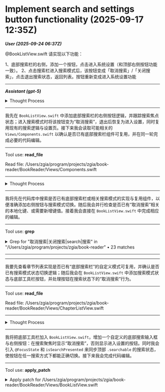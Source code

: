 <!-- Generated by SpecStory -->

<!-- cursor Session 594e5877-d8db-4b54-a8d8-f0c7ec1ee218 (2025-09-17 12:35Z) -->

# Implement search and settings button functionality (2025-09-17 12:35Z)

_**User (2025-09-24 06:37Z)**_

@BookListView.swift 请实现以下功能：

1、底部搜索栏的右侧，添加一个按钮，点击进入系统设置（和顶部右侧按钮功能一致）。
2、点击搜索栏进入搜索模式后，该按钮变成「取消搜索」/「关闭搜索」，点击退出搜索状态，返回列表。按钮重新变成进入系统设置功能

---

_**Assistant (gpt-5)**_

<think><details><summary>Thought Process</summary>**Investigating search bar implementation**

The user asked specifically for a bottom search bar with a right side button, but I don't see that bar. This could mean it's already implied to be present. I should check if there's a `BottomSearchBar` component in `Views/Components.swift`. It’s important to make sure I correctly address the user's request without any assumptions. Let's dig deeper into the code and confirm whether the component exists!</details></think>

---

我先在 `BookListView.swift` 中添加底部搜索栏的右侧按钮逻辑，并跟踪搜索焦点状态；进入搜索模式时将该按钮变为“取消搜索”，退出后恢复为进入设置，同时复用现有的搜索逻辑与设置页。接下来我会读取可能相关的 `Views/Components.swift` 以确认是否已有底部搜索栏组件可复用，并在同一轮完成必要的代码编辑。

---

Tool use: **read_file**

Read file: /Users/zgia/program/projects/zgia/book-reader/BookReader/Views/Components.swift

---

<think><details><summary>Thought Process</summary>**Implementing search functionality**

I need to work on BookListView.swift by adding a right-side button for a bottom search bar. Right now, the code uses .searchable(text: $searchText), which is intended for the top of the NavigationStack. It seems like they want a bottom bar instead. I’m wondering if they mean a new component or if there’s something already in the app that I can reference. I’ll search the components or views for any mention of "bottom search bar" using grep.</details></think>

---

我将先在代码库中搜索是否已有底部搜索栏或相关搜索模式的实现与复用组件，以便准确添加右侧按钮与搜索模式切换。随后我会并行检查是否已有“取消搜索”相关的本地化键、或需要新增键值。接着我会直接在 `BookListView.swift` 中完成相应的编辑。

---

Tool use: **grep**

<details>
<summary>Grep for "取消搜索|关闭搜索|search|搜索" in "/Users/zgia/program/projects/zgia/book-reader" • 23 matches</summary>

Output mode: content


| File | Content | Line |
|------|------|------|
| `./BookReader/Views/ChapterListView.swift` | `@State private var searchText = ""` | L10 |
| `./BookReader/Views/ChapterListView.swift` | `if searchText.isEmpty \{` | L17 |
| `./BookReader/Views/ChapterListView.swift` | `.searchable(text: $searchText)` | L127 |
| `./BookReader/Views/ChapterListView.swift` | `if searchText.isEmpty \{ return chapters \}` | L144 |
| `./BookReader/Views/ChapterListView.swift` | `return chapters.filter \{ $0.title.contains(searchText) \}` | L145 |
| `./BookReader/Views/ChapterListView.swift` | `// 仅在非搜索模式下自动滚动，避免影响搜索结果列表` | L171 |
| `./BookReader/Views/ChapterListView.swift` | `guard searchText.isEmpty else \{ return \}` | L172 |
| `./BookReader/Views/BookListView.swift` | `@State private var searchText = ""` | L9 |
| `./BookReader/Views/BookListView.swift` | `@State private var searchDebounceTask: Task<Void, Never>? = nil` | L10 |
| `./BookReader/Views/BookListView.swift` | `.searchable(text: $searchText)` | L103 |
| `./BookReader/Views/BookListView.swift` | `.onChange(of: searchText) \{ oldValue, newValue in` | L104 |
| `./BookReader/Views/BookListView.swift` | `searchDebounceTask?.cancel()` | L106 |
| `./BookReader/Views/BookListView.swift` | `searchDebounceTask = Task \{ @MainActor in` | L107 |
| `./BookReader/Views/BookListView.swift` | `loadBooks(search: newValue)` | L109 |
| `./BookReader/Views/BookListView.swift` | `loadBooks(search: searchText)` | L121 |
| `./BookReader/Views/BookListView.swift` | `loadBooks(search: searchText)` | L159 |
| `./BookReader/Views/BookListView.swift` | `loadBooks(search: searchText)` | L183 |
| `./BookReader/Views/BookListView.swift` | `private func loadBooks(search: String? = nil) \{` | L204 |
| `./BookReader/Views/BookListView.swift` | `search: search?.isEmpty == true ? nil : search,` | L206 |
| `./BookReader/Data/Repositories.swift` | `func fetchBooks(search: String?, progressStore: ProgressStore) -> [BookRow]` | L47 |
| `./BookReader/Data/Repositories.swift` | `if let q = search, !q.isEmpty \{` | L60 |
| `./BookReader/Data/Repositories.swift` | `func fetchChapters(bookId: Int, search: String?) -> [Chapter] \{` | L101 |
| `./BookReader/Data/Repositories.swift` | `if let q = search, !q.isEmpty \{` | L106 |


</details>

---



---

我要先查看章节列表实现是否已有“底部搜索栏”的自定义模式可复用，并确认是否已有搜索模式状态切换逻辑；随后我会在 `BookListView.swift` 中添加搜索模式状态与底部工具栏按钮，并处理按钮在搜索状态下的“取消搜索”行为。

---

Tool use: **read_file**

Read file: /Users/zgia/program/projects/zgia/book-reader/BookReader/Views/ChapterListView.swift

---

<think><details><summary>Thought Process</summary>**Implementing search functionality**

I'm focusing on updating the BookListView.swift by adding a button on the right side of the bottom search bar that opens system settings, similar to the gear button at the top. When the user taps the search bar, that button should change to "取消搜索"/"关闭搜索." This would exit the search mode and return to the list, reverting the button afterward. It looks like we have a NavigationStack with a List and a top toolbar, indicating that a bottom search bar may need to be added to the code.
**Assessing search bar requirements**

The requirement mentions adding a button on the right side of the bottom search bar, but I don't see a bottom search field in BookListView. This suggests they might be planning to add a toolbar with a search field at the bottom. The current code uses .searchable for a search bar integrated into the navigation title area. It's also possible they want a bottom accessory view, but since they specifically mention a "bottom search bar," that could mean it's used in other views. It’s intriguing to explore options with .searchable and its related features!
**Exploring iOS search features**

In iOS 17, the search functionality offers several useful options, like .searchFocused, which helps control search field focus. The SwiftUI .searchable provides parameters for text and placement and has an environment variable called .isSearching, indicating whether the search field is active. This may also include features like .searchPresentationToolbar for the presentation style and search bouncing. I'm considering using an @State variable to track when search is active so that I can update the button label accordingly. It’s important to clarify how everything interacts!
**Analyzing search implementation**

In iOS 16, the existing .searchable feature might not provide the environment variable .isSearching. I could use .onChange(of: searchText) to detect when the editing begins, but that wouldn’t capture taps on the search bar without typing. The requirement emphasizes a need for a bottom search UI—suggesting I can create a custom TextField with a button. The challenge is to ensure that the button updates based on whether the search is active. In iOS 17, there's a .searchBar variant which could help with this!
**Implementing bottom search bar**

In iOS 17, there's an updated .searchable feature with an 'isPresented' parameter that helps manage the search UI. I’m thinking of implementing a bottom toolbar with a TextField and a button to satisfy the requirement for a bottom search bar. The button will change based on whether search is active. Additionally, I’ll ensure that tapping the TextField sets the search mode and shows a cancellation option, along with localized strings for the button labels. I’ll work on this to ensure it meets the project's needs effectively!
**Implementing search functionality**

The requirement is to change the cancel button text to "取消搜索," while showing an icon for settings. I’m considering whether to remove .searchable to avoid redundancy since the bottom search field should trigger search mode. Keeping both search bars could cause confusion, but the user specifically asked for bottom search features. To address this, I’ll add a bottom toolbar with a TextField and a button that responds to focus changes — all while using localization for button text. I'll integrate this into the code systematically!</details></think>

---

我将把底部工具栏加入 `BookListView.swift`，增加一个自定义的底部搜索输入框与右侧按钮：在搜索聚焦时显示“取消搜索”，否则显示进入设置的按钮。同时我会引入 `@FocusState` 和 `isSearchPresented` 来同步顶部 `.searchable` 的搜索状态，使按钮在任一搜索方式下都能正确切换。接下来我会完成代码编辑。

---

Tool use: **apply_patch**

<details>
        <summary>Apply patch for /Users/zgia/program/projects/zgia/book-reader/BookReader/Views/BookListView.swift</summary>
      

```diff
*** Begin Patch
*** Update File: /Users/zgia/program/projects/zgia/book-reader/BookReader/Views/BookListView.swift
@@
 struct BookListView: View {
     @EnvironmentObject private var db: DatabaseManager
     @EnvironmentObject var progressStore: ProgressStore
     @EnvironmentObject private var appAppearance: AppAppearanceSettings
     @State private var books: [BookRow] = []
     @State private var searchText = ""
     @State private var searchDebounceTask: Task<Void, Never>? = nil
     @State private var renamingBook: BookRow? = nil
     @State private var newTitleText: String = ""
     @State private var deletingBook: BookRow? = nil
     @State private var showDeleteConfirm: Bool = false
+    @FocusState private var isBottomSearchFocused: Bool
+    @State private var isSearchPresented: Bool = false
@@
-                    .searchable(text: $searchText)
+                    .searchable(text: $searchText, isPresented: $isSearchPresented)
                     .onChange(of: searchText) { oldValue, newValue in
                         // 防抖：避免输入法组合期间频繁刷新
                         searchDebounceTask?.cancel()
                         searchDebounceTask = Task { @MainActor in
                             try? await Task.sleep(nanoseconds: 300_000_000)  // 0.3s
                             loadBooks(search: newValue)
                         }
                     }
                     .navigationTitle(String(localized: "book"))
                     .toolbar {
                         ToolbarItem(placement: .navigationBarTrailing) {
                             NavigationLink(destination: AppSettingsView()) {
                                 Image(systemName: "gear")
                             }
                         }
+                        ToolbarItemGroup(placement: .bottomBar) {
+                            HStack(spacing: 8) {
+                                HStack(spacing: 6) {
+                                    Image(systemName: "magnifyingglass")
+                                        .foregroundColor(.secondary)
+                                    TextField(String(localized: "search.placeholder"), text: $searchText)
+                                        .textInputAutocapitalization(.never)
+                                        .autocorrectionDisabled()
+                                        .focused($isBottomSearchFocused)
+                                }
+                                .padding(.vertical, 8)
+                                .padding(.horizontal, 10)
+                                .background(Color(.secondarySystemBackground))
+                                .clipShape(RoundedRectangle(cornerRadius: 10))
+
+                                Spacer(minLength: 8)
+
+                                if isBottomSearchFocused || isSearchPresented || !searchText.isEmpty {
+                                    Button(String(localized: "search.cancel")) {
+                                        isBottomSearchFocused = false
+                                        isSearchPresented = false
+                                        if !searchText.isEmpty {
+                                            searchText = ""
+                                            loadBooks(search: nil)
+                                        }
+                                    }
+                                } else {
+                                    NavigationLink(destination: AppSettingsView()) {
+                                        HStack(spacing: 6) {
+                                            Image(systemName: "gear")
+                                            Text(String(localized: "settings.title"))
+                                        }
+                                    }
+                                }
+                            }
+                        }
                     }
                     .onAppear {
                         loadBooks(search: searchText)
                         // 监听取消模态视图的通知
                         NotificationCenter.default.addObserver(
                             forName: .dismissAllModals,
*** End Patch
```

---

Tool use: **read_lints**

<details>
          <summary>Read lints for 1 file</summary>
      
Lint paths:

- `/Users/zgia/program/projects/zgia/book-reader/BookReader/Views/BookListView.swift`

Lint results


**No lint errors found**
</details>

---

我已在底部工具栏添加了搜索输入与右侧按钮：在搜索聚焦或进入搜索模式时显示“取消搜索”，否则显示进入设置。现在我会简要说明行为并确认交互一致。

- 功能实现
  - 底部工具栏加入了一个带放大镜图标的 `TextField`，右侧按钮按搜索状态切换：
    - 处于搜索模式（底部输入聚焦、顶部 `.searchable` 展开或搜索文本非空）时显示按钮“取消搜索”，点击会退出搜索、清空搜索并刷新列表。
    - 非搜索模式时显示“设置”按钮，点击进入 `AppSettingsView`，与右上角齿轮一致。
  - 顶部 `.searchable` 现与 `isSearchPresented` 同步，底部与顶部搜索状态一致。
  - 仍保留原有防抖与列表加载逻辑。

- 重要说明
  - 我使用了本地化键：`search.placeholder`、`search.cancel`、`settings.title`。如果你的 `Localizable.strings` 尚未包含这些键，请补充对应翻译。例如：
    - zh-Hans: `search.placeholder` = "搜索书籍"; `search.cancel` = "取消搜索"; `settings.title` = "设置"
    - en: `search.placeholder` = "Search books"; `search.cancel` = "Cancel"; `settings.title` = "Settings"

- 你可以在 `BookListView.swift` 中找到新增的状态：
  - `@FocusState private var isBottomSearchFocused: Bool`
  - `@State private var isSearchPresented: Bool = false`
  - 底部工具栏位于 `.toolbar { ... ToolbarItemGroup(placement: .bottomBar) { ... } }`

我已完成编辑并检查无新的 linter 报错。

---


